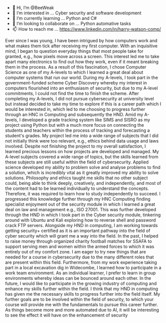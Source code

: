 - 👋 Hi, I’m @BeeWeak
- 👀 I’m interested in ... Cyber security and software development
- 🌱 I’m currently learning ... Python and C#
- 💞️ I’m looking to collaborate on ... Python automative tasks
- 📫 How to reach me ... https://www.linkedin.com/in/harry-watson-comp/

Ever since I was young, I have been intrigued by how computers work and what makes them tick after receiving my first computer. With an inquisitive mind, I began to question everyday things that most people take for granted, e.g., how pixels move across a screen. This interest led me to take apart many electronics to find out how they work, even if it meant breaking them in the process. As a result of this fascination, I chose Computer Science as one of my A-levels to which I learned a great deal about computer systems that run our world. During my A-levels, I took part in the government-funded scheme Cyber Discovery whereby my interest in computers flourished into an enthusiasm of security, but due to my A-level commitments, I could not find the time to finish the scheme. After completing my A-levels, I did not pursue cybersecurity at university level but instead decided to take my time to explore if this is a career path which I would be interested in, which led to me choosing to progress further through an HNC in Computing and subsequently the HND. Amid my A-levels, I developed a grade tracking system like SIMS and SISRO as my project using Python but with a much more focus on connecting the students and teachers within the process of tracking and forecasting a student's grades. My project led me into a wide range of subjects that I did not initially think were too relevant, e.g., ethics behind data usage and laws involved. Despite not finishing the project to my overall satisfaction, I learned precious lessons on how projects are developed and managed. My A-level subjects covered a wide range of topics, but the skills learned from these subjects are still useful within the field of cybersecurity. Applied science developed my ability to problem solve and analyse problems to find a solution, which is incredibly vital as it greatly improved my ability to solve solutions. Philosophy and ethics taught me skills that no other subject could, being able to think deeply, creatively, and independently, and most of the content had to be learned individually to understand the concepts. Therefore, it was required to learn how to study independently to succeed. I progressed this knowledge further through my HNC Computing finding specialist enjoyment out of the security module in which I learned a great deal on law and management e.g., ISO 27001. This was further developed through the HND in which I took part in the Cyber security module, tinkering around with Ubuntu and Kali exploring how to reverse shell and password crack FTP servers. Alongside my HND in computing, I am working towards getting security+ certified as it is an important pathway into the field of cyber security which will grant me a way into the field. In the past, I helped to raise money through organized charity football matches for SSAFA to support serving men and women within the armed forces to which it was entirely out of my comfort zone. I am eager to try new things that are needed for a course in cybersecurity due to the many different roles that are present within this field. Furthermore, from my work experience taking part in a local excavation dig in Widecombe, I learned how to participate in a work team environment. As an individual learner, I prefer to learn in group environments whereby ideas can be bounced around each other. In the future, I would like to participate in the growing industry of computing and enhance my skills further within the field. I think that my HND in computing has given me the necessary skills to progress further into the field itself. My further goals are to be involved within the field of security, to which your course will provide me with the fundamentals to pursue this career further. As things become more and more automated due to AI, it will be interesting to see the effect it will have on the enhancement of security
